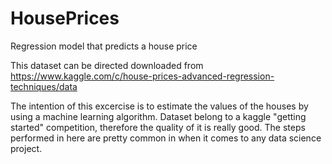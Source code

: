 # HousePrices
Regression model that predicts a house price


This dataset can be directed downloaded from https://www.kaggle.com/c/house-prices-advanced-regression-techniques/data

The intention of this excercise is to estimate the values of the houses by using a machine learning algorithm.
Dataset belong to a kaggle "getting started" competition, therefore the quality of it is really good. The steps performed in here are pretty common in when it comes to any data science project.

